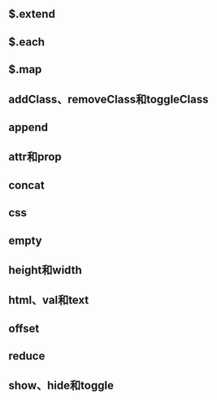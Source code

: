 ## $.extend
## $.each
## $.map
## addClass、removeClass和toggleClass
## append
## attr和prop
## concat
## css
## empty
## height和width
## html、val和text
## offset
## reduce
## show、hide和toggle
